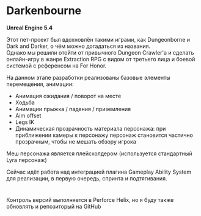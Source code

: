 # Darkenbourne

**Unreal Engine 5.4**


Этот пет-проект был вдохновлён такими играми, как Dungeonborne и Dark and Darker, о чём можно догадаться из названия.  
Однако мы решили отойти от привычного Dungeon Crawler'а и сделать онлайн-игру в жанре Extraction RPG с видом от третьего лица и боевой системой с референсом на For Honor.

На данном этапе разработки реализованы базовые элементы перемещения, анимации:  
* Анимация ожидания / поворот на месте
* Ходьба
* Анимации прыжка / падения / приземления
* Aim offset
* Legs IK
* Динамическая прозрачность материала персонажа: при приближении камеры к персонажу персонаж становится частично прозрачным, чтобы не мешать обзору игрока

Меш персонажа является плейсхолдером (используется стандартный Lyra персонаж)

Сейчас идёт работа над интеграцией плагина Gameplay Ability System для реализации, в первую очередь, спринта и подтягивания.

#
Контроль версий выполняется в Perforce Helix, но я буду также обновлять и репозиторый на GitHub
